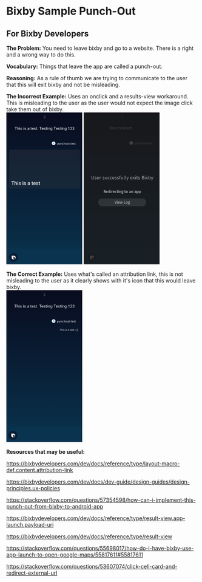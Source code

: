 # Bixby Sample Punch-Out

## For Bixby Developers  

**The Problem:** You need to leave bixby and go to a website. There is a right and a wrong way to do this.  

**Vocabulary:** Things that leave the app are called a punch-out.  

**Reasoning:** As a rule of thumb we are trying to communicate to the user that this will exit bixby and not be misleading.  

**The Incorrect Example:** Uses an onclick and a results-view workaround. This is misleading to the user as the user would not expect the image click take them out of bixby.    
<img src="https://github.com/michaelbrave/Bixby_Sample_Punch-Out/blob/master/incorrect1.png" width="200" height="400">
<img src="https://github.com/michaelbrave/Bixby_Sample_Punch-Out/blob/master/incorrect2.png" width="200" height="400">

**The Correct Example:** Uses what's called an attribution link, this is not misleading to the user as it clearly shows with it's icon that this would leave bixby.  
<img src="https://github.com/michaelbrave/Bixby_Sample_Punch-Out/blob/master/correct.png" width="200" height="400"> 

**Resources that may be useful:**  

https://bixbydevelopers.com/dev/docs/reference/type/layout-macro-def.content.attribution-link  

https://bixbydevelopers.com/dev/docs/dev-guide/design-guides/design-principles.ux-policies  

https://stackoverflow.com/questions/57354598/how-can-i-implement-this-punch-out-from-bixby-to-android-app  

https://bixbydevelopers.com/dev/docs/reference/type/result-view.app-launch.payload-uri  

https://bixbydevelopers.com/dev/docs/reference/type/result-view  

https://stackoverflow.com/questions/55698017/how-do-i-have-bixby-use-app-launch-to-open-google-maps/55817611#55817611  

https://stackoverflow.com/questions/53607074/click-cell-card-and-redirect-external-url
